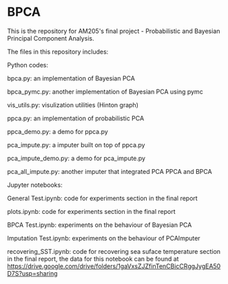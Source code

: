 # BPCA

This is the repository for AM205's final project - Probabilistic and Bayesian Principal Component Analysis. 

The files in this repository includes:

Python codes:

bpca.py: an implementation of Bayesian PCA

bpca_pymc.py: another implementation of Bayesian PCA using pymc

vis_utils.py: visulization utilities (Hinton graph)

ppca.py: an implementation of probabilistic PCA

ppca_demo.py: a demo for ppca.py

pca_impute.py: a imputer built on top of ppca.py

pca_impute_demo.py: a demo for pca_impute.py

pca_all_impute.py: another imputer that integrated PCA PPCA and BPCA

Jupyter notebooks:

General Test.ipynb: code for experiments section in the final report

plots.ipynb: code for experiments section in the final report

BPCA Test.ipynb: experiments on the behaviour of Bayesian PCA

Imputation Test.ipynb: experiments on the behaviour of PCAImputer

recovering_SST.ipynb: code for recovering sea suface temperature section in the final report, the data for this notebook can be found at https://drive.google.com/drive/folders/1gaVxsZJZfinTenCBicCRggJygEA50D7S?usp=sharing

